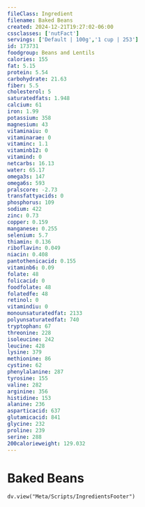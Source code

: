 ```yaml
---
fileClass: Ingredient
filename: Baked Beans
created: 2024-12-21T19:27:02-06:00
cssclasses: ['nutFact']
servings: ['Default | 100g','1 cup | 253']
id: 173731
foodgroup: Beans and Lentils
calories: 155
fat: 5.15
protein: 5.54
carbohydrate: 21.63
fiber: 5.5
cholesterol: 5
saturatedfats: 1.948
calcium: 61
iron: 1.99
potassium: 358
magnesium: 43
vitaminaiu: 0
vitaminarae: 0
vitaminc: 1.1
vitaminb12: 0
vitamind: 0
netcarbs: 16.13
water: 65.17
omega3s: 147
omega6s: 593
pralscore: -2.73
transfattyacids: 0
phosphorus: 109
sodium: 422
zinc: 0.73
copper: 0.159
manganese: 0.255
selenium: 5.7
thiamin: 0.136
riboflavin: 0.049
niacin: 0.408
pantothenicacid: 0.155
vitaminb6: 0.09
folate: 48
folicacid: 0
foodfolate: 48
folatedfe: 48
retinol: 0
vitamindiu: 0
monounsaturatedfat: 2133
polyunsaturatedfat: 740
tryptophan: 67
threonine: 228
isoleucine: 242
leucine: 428
lysine: 379
methionine: 86
cystine: 62
phenylalanine: 287
tyrosine: 155
valine: 282
arginine: 356
histidine: 153
alanine: 236
asparticacid: 637
glutamicacid: 841
glycine: 232
proline: 239
serine: 288
200calorieweight: 129.032
---
```


# Baked Beans

```dataviewjs
dv.view("Meta/Scripts/IngredientsFooter")
```